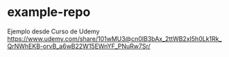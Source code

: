 # example-repo
Ejemplo desde Curso de Udemy https://www.udemy.com/share/101wMU3@cn0IB3bAx_2ttWB2xI5h0Lk1Rk_QrNWhEKB-orvB_a6wB22W15EWnYF_PNuRw7Sr/
